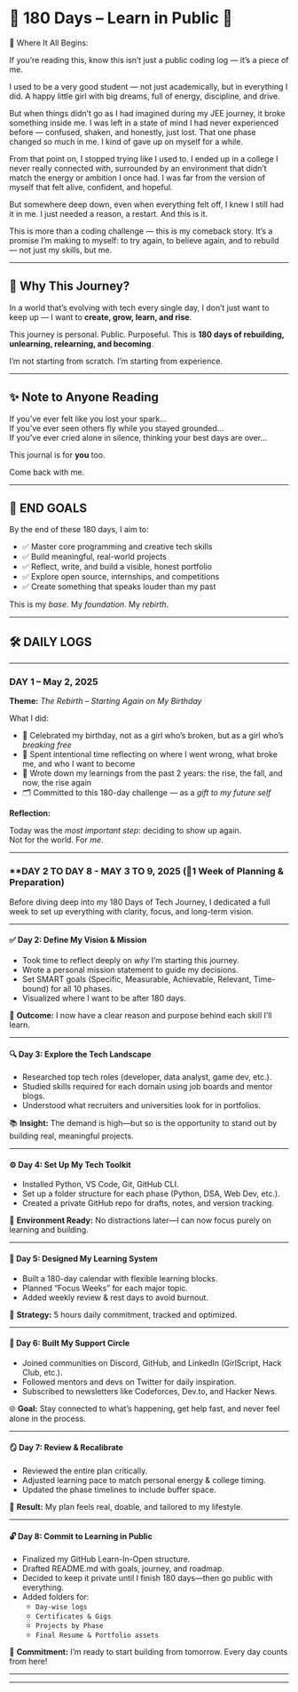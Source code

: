 # 🌱 180 Days – Learn in Public 🚀

💭 Where It All Begins:

If you’re reading this, know this isn’t just a public coding log — it’s a piece of me.

I used to be a very good student — not just academically, but in everything I did. A happy little girl with big dreams, full of energy, discipline, and drive. 

But when things didn’t go as I had imagined during my JEE journey, it broke something inside me.
I was left in a state of mind I had never experienced before — confused, shaken, and honestly, just lost. That one phase changed so much in me. I kind of gave up on myself for a while.

From that point on, I stopped trying like I used to. I ended up in a college I never really connected with, surrounded by an environment that didn’t match the energy or ambition I once had. I was far from the version of myself that felt alive, confident, and hopeful.

But somewhere deep down, even when everything felt off, I knew I still had it in me.
I just needed a reason, a restart. And this is it.

This is more than a coding challenge — this is my comeback story.
It’s a promise I’m making to myself: to try again, to believe again, and to rebuild — not just my skills, but me.

---

## 🌟 Why This Journey?

In a world that’s evolving with tech every single day, I don’t just want to keep up —
I want to **create, grow, learn, and rise**.

This journey is personal. Public. Purposeful.
This is **180 days of rebuilding, unlearning, relearning, and becoming**.

I’m not starting from scratch. I’m starting from experience.

---

## ✨ Note to Anyone Reading

If you’ve ever felt like you lost your spark…  
If you’ve ever seen others fly while you stayed grounded…  
If you’ve ever cried alone in silence, thinking your best days are over…  

This journal is for **you** too.

Come back with me.

---


## 🎯 END GOALS

By the end of these 180 days, I aim to:

- ✅ Master core programming and creative tech skills  
- ✅ Build meaningful, real-world projects  
- ✅ Reflect, write, and build a visible, honest portfolio  
- ✅ Explore open source, internships, and competitions  
- ✅ Create something that speaks louder than my past

This is my *base*. My *foundation*. My *rebirth*.

---

## 🛠 DAILY LOGS

---

### **DAY 1 – May 2, 2025**  
**Theme:** *The Rebirth – Starting Again on My Birthday*

What I did:

- 🎂 Celebrated my birthday, not as a girl who’s broken, but as a girl who’s *breaking free*  
- 🧠 Spent intentional time reflecting on where I went wrong, what broke me, and who I want to become  
- 📘 Wrote down my learnings from the past 2 years: the rise, the fall, and now, the rise again  
- 🗂 Committed to this 180-day challenge — as a *gift to my future self*

**Reflection:**  

Today was the *most important step*: deciding to show up again.  
Not for the world. For *me*.

---

### **DAY 2 TO DAY 8 - MAY 3 TO 9, 2025 (📍1 Week of Planning & Preparation)

Before diving deep into my 180 Days of Tech Journey, I dedicated a full week to set up everything with clarity, focus, and long-term vision.

---

#### ✅ Day 2: Define My Vision & Mission
- Took time to reflect deeply on *why* I’m starting this journey.
- Wrote a personal mission statement to guide my decisions.
- Set SMART goals (Specific, Measurable, Achievable, Relevant, Time-bound) for all 10 phases.
- Visualized where I want to be after 180 days.

📝 **Outcome:** I now have a clear reason and purpose behind each skill I’ll learn.

---

#### 🔍 Day 3: Explore the Tech Landscape
- Researched top tech roles (developer, data analyst, game dev, etc.).
- Studied skills required for each domain using job boards and mentor blogs.
- Understood what recruiters and universities look for in portfolios.

📚 **Insight:** The demand is high—but so is the opportunity to stand out by building real, meaningful projects.

---

#### ⚙️ Day 4: Set Up My Tech Toolkit
- Installed Python, VS Code, Git, GitHub CLI.
- Set up a folder structure for each phase (Python, DSA, Web Dev, etc.).
- Created a private GitHub repo for drafts, notes, and version tracking.

🧰 **Environment Ready:** No distractions later—I can now focus purely on learning and building.

---

#### 📅 Day 5: Designed My Learning System
- Built a 180-day calendar with flexible learning blocks.
- Planned “Focus Weeks” for each major topic.
- Added weekly review & rest days to avoid burnout.

📌 **Strategy:** 5 hours daily commitment, tracked and optimized.

---

#### 🤝 Day 6: Built My Support Circle
- Joined communities on Discord, GitHub, and LinkedIn (GirlScript, Hack Club, etc.).
- Followed mentors and devs on Twitter for daily inspiration.
- Subscribed to newsletters like Codeforces, Dev.to, and Hacker News.

🌐 **Goal:** Stay connected to what’s happening, get help fast, and never feel alone in the process.

---

#### 🪞 Day 7: Review & Recalibrate
- Reviewed the entire plan critically.
- Adjusted learning pace to match personal energy & college timing.
- Updated the phase timelines to include buffer space.

🔁 **Result:** My plan feels real, doable, and tailored to my lifestyle.

---

#### 🔓 Day 8: Commit to Learning in Public
- Finalized my GitHub Learn-In-Open structure.
- Drafted README.md with goals, journey, and roadmap.
- Decided to keep it private until I finish 180 days—then go public with everything.
- Added folders for:  
  - `Day-wise logs`  
  - `Certificates & Gigs`  
  - `Projects by Phase`  
  - `Final Resume & Portfolio assets`  

🌱 **Commitment:** I’m ready to start building from tomorrow. Every day counts from here!

---



---


